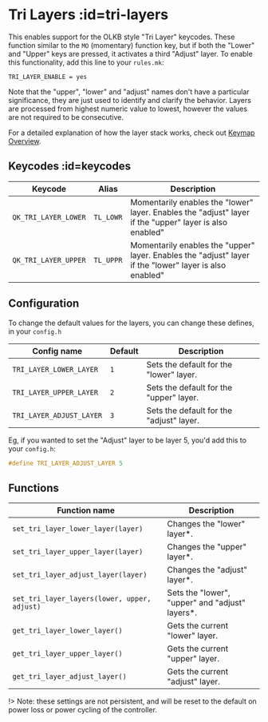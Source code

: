 # Tri Layers :id=tri-layers

This enables support for the OLKB style "Tri Layer" keycodes.  These function similar to the `MO` (momentary) function key, but if both the "Lower" and "Upper" keys are pressed, it activates a third "Adjust" layer.  To enable this functionality, add this line to your `rules.mk`:

```make
TRI_LAYER_ENABLE = yes
```

Note that the "upper", "lower" and "adjust" names don't have a particular significance, they are just used to identify and clarify the behavior. Layers are processed from highest numeric value to lowest, however the values are not required to be consecutive.

For a detailed explanation of how the layer stack works, check out [Keymap Overview](keymap.md#keymap-and-layers).

## Keycodes :id=keycodes

| Keycode              | Alias     | Description                                                                                             |
|----------------------|-----------|---------------------------------------------------------------------------------------------------------|
| `QK_TRI_LAYER_LOWER` | `TL_LOWR` | Momentarily enables the "lower" layer. Enables the "adjust" layer if the "upper" layer is also enabled" |
| `QK_TRI_LAYER_UPPER` | `TL_UPPR` | Momentarily enables the "upper" layer. Enables the "adjust" layer if the "lower" layer is also enabled" |

## Configuration

To change the default values for the layers, you can change these defines, in your `config.h`

| Config name              | Default | Description                              |
|--------------------------|---------|------------------------------------------|
| `TRI_LAYER_LOWER_LAYER`  | `1`     | Sets the default for the "lower" layer.  |
| `TRI_LAYER_UPPER_LAYER`  | `2`     | Sets the default for the "upper" layer.  |
| `TRI_LAYER_ADJUST_LAYER` | `3`     | Sets the default for the "adjust" layer. |

Eg, if you wanted to set the "Adjust" layer to be layer 5, you'd add this to your `config.h`: 

```c
#define TRI_LAYER_ADJUST_LAYER 5
```

## Functions

| Function name                                |  Description                                    |
|----------------------------------------------|-------------------------------------------------|
| `set_tri_layer_lower_layer(layer)`           | Changes the "lower" layer*.                     |
| `set_tri_layer_upper_layer(layer)`           | Changes the "upper" layer*.                     |
| `set_tri_layer_adjust_layer(layer)`          | Changes the "adjust" layer*.                    |
| `set_tri_layer_layers(lower, upper, adjust)` | Sets the "lower", "upper" and "adjust" layers*. |
| `get_tri_layer_lower_layer()`                | Gets the current "lower" layer.                 |
| `get_tri_layer_upper_layer()`                | Gets the current "upper" layer.                 |
| `get_tri_layer_adjust_layer()`               | Gets the current "adjust" layer.                |

!> Note: these settings are not persistent, and will be reset to the default on power loss or power cycling of the controller.
